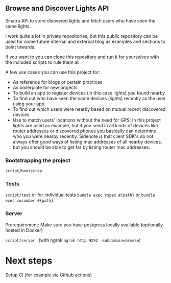## Browse and Discover Lights API

Sinatra API to store disovered lights and fetch users who have seen the same lights.

I work quite a lot in private repositories, but this public repository can be used for some future internal and external blog as examples and sections to point towards.

If you want to you can clone this repository and run it for yourselves with the included scripts to rule them all.

A few use cases you can use this project for:
- As reference for blogs or certain practices
- As boilerplate for new projects
- To build an app to register devices (in this case lights) you found nearby
- To find out who have seen the same devices (lights) recently as the user using your app
- To find out which users were nearby based on mutual recent discovered devices
- Use to match users' locations without the need for GPS; In this project lights are used as example, but if you send in all kinds of devices like router addresses or discovered phones you basically can determine who you were nearby recently. Sidenote is that client SDK's do not always offer good ways of listing mac addresses of all nearby devices, but you should be able to get far by listing router mac addresses.

### Bootstrapping the project
`script/bootstrap`

### Tests
`script/test` or for individual tests `bundle exec rspec #{path}` or `bundle exec cucumber #{path}`.

### Server
Prerequirement: Make sure you have postgress locally available (optionally hosted in Docker)

`script/server `          (with ngrok `ngrok http 9292 -subdomain=browse`)

# Next steps
Setup CI (for example via Github actions)
